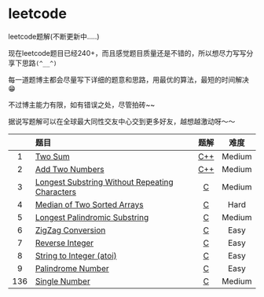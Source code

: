 # leetcode
leetcode题解(不断更新中.....)


现在leetcode题目已经240+，而且感觉题目质量还是不错的，所以想尽力写写分享下思路<code>(*^__^*)</code>

每一道题博主都会尽量写下详细的题意和思路，用最优的算法，最短的时间解决😁

不过博主能力有限，如有错误之处，尽管拍砖~~

据说写题解可以在全球最大同性交友中心交到更多好友，越想越激动呀～～





|            | 题目                                                                           |    题解         |   难度     |
| :--------: | :-----------------------                                                      | :------------:  | :--------:|
|     1      | [Two Sum](https://leetcode.com/problems/two-sum/)                             | [C++](https://github.com/huanyueyaoqin/leetcode/blob/master/%E4%BB%A3%E7%A0%81%26%E6%80%9D%E8%B7%AF/1.Two%20Sum(Hash).cpp)    |  Medium   |
|     2      | [Add Two Numbers](https://leetcode.com/problems/add-two-numbers/)             | [C++](https://github.com/huanyueyaoqin/leetcode/blob/master/%E4%BB%A3%E7%A0%81%26%E6%80%9D%E8%B7%AF/2.Add%20Two%20Numbers(Linked%20List).cpp)    |  Medium   | 
|     3      | [Longest Substring Without Repeating Characters](https://leetcode.com/problems/longest-substring-without-repeating-characters/)             | [C](https://github.com/huanyueyaoqin/leetcode/blob/master/%E4%BB%A3%E7%A0%81%26%E6%80%9D%E8%B7%AF/3.Longest%20Substring%20Without%20Repeating%20Characters(String).cpp)    |  Medium   | 
|     4      | [Median of Two Sorted Arrays](https://leetcode.com/problems/median-of-two-sorted-arrays/)             | [C](https://github.com/huanyueyaoqin/leetcode/blob/master/%E4%BB%A3%E7%A0%81%26%E6%80%9D%E8%B7%AF/4.Median%20of%20Two%20Sorted%20Arrays(Binary%20Search).cpp)    |  Hard   | 
|     5      | [Longest Palindromic Substring](https://leetcode.com/problems/longest-palindromic-substring/)             | [C](https://github.com/huanyueyaoqin/leetcode/blob/master/%E4%BB%A3%E7%A0%81%26%E6%80%9D%E8%B7%AF/5.Longest%20Palindromic%20Substring(Manacher).cpp)    |  Medium   | 
|     6      | [ZigZag Conversion](https://leetcode.com/problems/zigzag-conversion/)             | [C](https://github.com/huanyueyaoqin/leetcode/blob/master/%E4%BB%A3%E7%A0%81%26%E6%80%9D%E8%B7%AF/6.ZigZag%20Conversion(Simulation).cpp)    |  Easy   | 
|     7      | [Reverse Integer](https://leetcode.com/problems/reverse-integer/)             | [C](https://github.com/huanyueyaoqin/leetcode/blob/master/%E4%BB%A3%E7%A0%81%26%E6%80%9D%E8%B7%AF/7.Reverse%20Integer(implementation).cpp)    |  Easy   | 
|     8      | [String to Integer (atoi)](https://leetcode.com/problems/string-to-integer-atoi/)             | [C](https://github.com/huanyueyaoqin/leetcode/blob/master/%E4%BB%A3%E7%A0%81%26%E6%80%9D%E8%B7%AF/8.String%20to%20Integer%20(atoi)(implementation).cpp)    |  Easy   | 
|     9      | [Palindrome Number](https://leetcode.com/problems/palindrome-number/)             | [C](https://github.com/huanyueyaoqin/leetcode/blob/master/%E4%BB%A3%E7%A0%81%26%E6%80%9D%E8%B7%AF/9.Palindrome%20Number(implementation).cpp)    |  Easy   | 
|     136      | [Single Number](https://leetcode.com/problems/single-number/)             | [C](https://github.com/huanyueyaoqin/leetcode/blob/master/%E4%BB%A3%E7%A0%81%26%E6%80%9D%E8%B7%AF/136.Single%20Number.cpp)    |  Medium   | 

